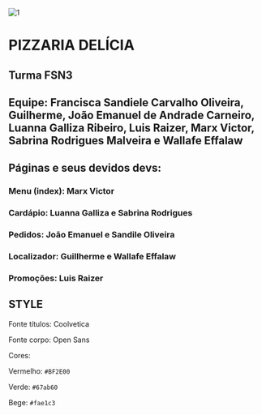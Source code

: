 ![1](https://github.com/user-attachments/assets/1fe7e74c-dd32-44c8-8096-e167d5e4dcff)

# PIZZARIA DELÍCIA

## Turma FSN3

## Equipe: Francisca Sandiele Carvalho Oliveira, Guilherme, João Emanuel de Andrade Carneiro, Luanna Galliza Ribeiro, Luis Raizer, Marx Victor, Sabrina Rodrigues Malveira e Wallafe Effalaw

## Páginas e seus devidos devs:

### Menu (index): Marx Victor

### Cardápio: Luanna Galliza e Sabrina Rodrigues

### Pedidos: João Emanuel e Sandile Oliveira

### Localizador: Guillherme e Wallafe Effalaw

### Promoções: Luis Raizer

## STYLE

Fonte títulos: Coolvetica

Fonte corpo: Open Sans

Cores:

Vermelho: `#BF2E00`

Verde: `#67ab60`

Bege: `#fae1c3`
